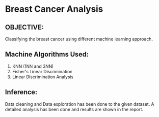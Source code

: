 # Breast Cancer Analysis

## OBJECTIVE: 
Classifying the breast cancer using different machine learning approach. 

## Machine Algorithms Used:
1. KNN (1NN and 3NN)
2. Fisher's Linear Discrimination 
3. Linear Discrimination Analysis

## Inference:
Data cleaning and Data exploration has been done to the given dataset. A detailed analysis has been done and results are shown in the report.
